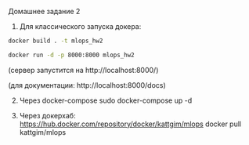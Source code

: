 Домашнее задание 2

1. Для классического запуска докера:
```bash
docker build . -t mlops_hw2

docker run -d -p 8000:8000 mlops_hw2

```

(сервер запустится на http://localhost:8000/)

(для документации: http://localhost:8000/docs)

2. Через docker-compose
sudo docker-compose up -d

3. Через докерхаб: https://hub.docker.com/repository/docker/kattgim/mlops
docker pull kattgim/mlops

